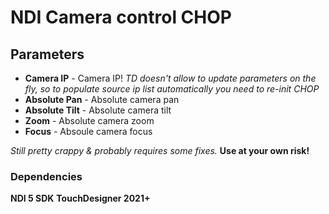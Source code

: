 # NDI Camera control CHOP
## Parameters
* **Camera IP** - Camera IP! _TD doesn't allow to update parameters on the fly, so to populate source ip list automatically you need to re-init CHOP_
* **Absolute Pan** - Absolute camera pan
* **Absolute Tilt** - Absolute camera tilt
* **Zoom** - Absolute camera zoom
* **Focus** - Absoule camera focus

_Still pretty crappy & probably requires some fixes._
__Use at your own risk!__

### Dependencies
**NDI 5 SDK**
**TouchDesigner 2021+**
